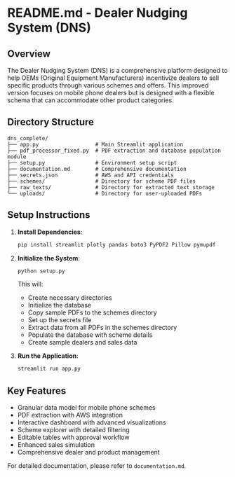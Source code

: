 # README.md - Dealer Nudging System (DNS)

## Overview

The Dealer Nudging System (DNS) is a comprehensive platform designed to help OEMs (Original Equipment Manufacturers) incentivize dealers to sell specific products through various schemes and offers. This improved version focuses on mobile phone dealers but is designed with a flexible schema that can accommodate other product categories.

## Directory Structure

```
dns_complete/
├── app.py                  # Main Streamlit application
├── pdf_processor_fixed.py  # PDF extraction and database population module
├── setup.py                # Environment setup script
├── documentation.md        # Comprehensive documentation
├── secrets.json            # AWS and API credentials
├── schemes/                # Directory for scheme PDF files
├── raw_texts/              # Directory for extracted text storage
└── uploads/                # Directory for user-uploaded PDFs
```

## Setup Instructions

1. **Install Dependencies**:
   ```bash
   pip install streamlit plotly pandas boto3 PyPDF2 Pillow pymupdf
   ```

2. **Initialize the System**:
   ```bash
   python setup.py
   ```
   This will:
   - Create necessary directories
   - Initialize the database
   - Copy sample PDFs to the schemes directory
   - Set up the secrets file
   - Extract data from all PDFs in the schemes directory
   - Populate the database with scheme details
   - Create sample dealers and sales data

3. **Run the Application**:
   ```bash
   streamlit run app.py
   ```

## Key Features

- Granular data model for mobile phone schemes
- PDF extraction with AWS integration
- Interactive dashboard with advanced visualizations
- Scheme explorer with detailed filtering
- Editable tables with approval workflow
- Enhanced sales simulation
- Comprehensive dealer and product management

For detailed documentation, please refer to `documentation.md`.
